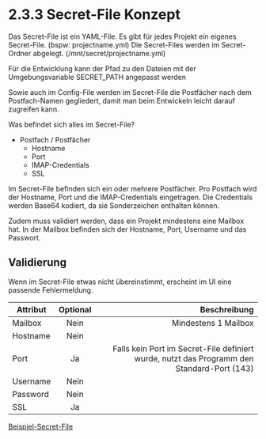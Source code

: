 # 2.3.3 Secret-File Konzept

Das Secret-File ist ein YAML-File. Es gibt für jedes Projekt ein eigenes Secret-File. (bspw: projectname.yml)
Die Secret-Files werden im Secret-Ordner abgelegt. (/mnt/secret/projectname.yml)

Für die Entwicklung kann der Pfad zu den Dateien mit der Umgebungsvariable SECRET_PATH angepasst werden

Sowie auch im Config-File werden im Secret-File die Postfächer nach dem
Postfach-Namen gegliedert, damit man beim Entwickeln leicht darauf zugreifen kann.

Was befindet sich alles im Secret-File?
* Postfach / Postfächer
  * Hostname
  * Port
  * IMAP-Credentials
  * SSL

Im Secret-File befinden sich ein oder mehrere Postfächer.
Pro Postfach wird der Hostname, Port und die IMAP-Credentials eingetragen.
Die Credentials werden Base64 kodiert, da sie Sonderzeichen enthalten können.

Zudem muss validiert werden, dass ein Projekt mindestens eine Mailbox hat.
In der Mailbox befinden sich der Hostname, Port, Username und das Passwort.

## Validierung

Wenn im Secret-File etwas nicht übereinstimmt, erscheint im UI eine passende Fehlermeldung.

| Attribut      | Optional   | Beschreibung  |
| ------------- |:-------------:| -----:|
| Mailbox | Nein | Mindestens 1 Mailbox |
| Hostname | Nein | |
| Port | Ja | Falls kein Port im Secret-File definiert wurde, nutzt das Programm den Standard-Port (143) |
| Username | Nein | |
| Password | Nein | |
| SSL | Ja | |

[Beispiel-Secret-File](https://github.com/puzzle/mailbox-watcher/blob/master/doc/2_konzeption/2.3_config_konzept/secret.yml)
